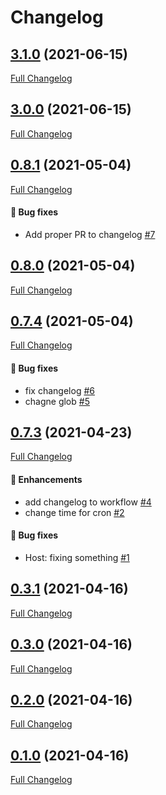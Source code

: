 # Changelog

## [3.1.0](https://github.com/pypeclub/ci-testing/tree/3.1.0) (2021-06-15)

[Full Changelog](https://github.com/pypeclub/ci-testing/compare/CI/3.1.0-nightly.3...3.1.0)

## [3.0.0](https://github.com/pypeclub/ci-testing/tree/3.0.0) (2021-06-15)

[Full Changelog](https://github.com/pypeclub/ci-testing/compare/0.8.1...3.0.0)

## [0.8.1](https://github.com/pypeclub/ci-testing/tree/0.8.1) (2021-05-04)

[Full Changelog](https://github.com/pypeclub/ci-testing/compare/CI/0.8.1-nightly.2...0.8.1)

#### 🐛 Bug fixes

- Add proper PR to changelog [\#7](https://github.com/pypeclub/ci-testing/pull/7)

## [0.8.0](https://github.com/pypeclub/ci-testing/tree/0.8.0) (2021-05-04)

[Full Changelog](https://github.com/pypeclub/ci-testing/compare/CI/0.8.0-nightly.4...0.8.0)

## [0.7.4](https://github.com/pypeclub/ci-testing/tree/0.7.4) (2021-05-04)

[Full Changelog](https://github.com/pypeclub/ci-testing/compare/CI/0.8.0-nightly.2...0.7.4)

#### 🐛 Bug fixes

- fix changelog [\#6](https://github.com/pypeclub/ci-testing/pull/6)
- chagne glob [\#5](https://github.com/pypeclub/ci-testing/pull/5)

## [0.7.3](https://github.com/pypeclub/ci-testing/tree/0.7.3) (2021-04-23)

[Full Changelog](https://github.com/pypeclub/ci-testing/compare/0.3.1...0.7.3)

#### 🚀 Enhancements

- add changelog to workflow [\#4](https://github.com/pypeclub/ci-testing/pull/4)
- change time for cron [\#2](https://github.com/pypeclub/ci-testing/pull/2)

#### 🐛 Bug fixes

- Host: fixing something [\#1](https://github.com/pypeclub/ci-testing/pull/1)

## [0.3.1](https://github.com/pypeclub/ci-testing/tree/0.3.1) (2021-04-16)

[Full Changelog](https://github.com/pypeclub/ci-testing/compare/0.3.0...0.3.1)

## [0.3.0](https://github.com/pypeclub/ci-testing/tree/0.3.0) (2021-04-16)

[Full Changelog](https://github.com/pypeclub/ci-testing/compare/0.2.0...0.3.0)

## [0.2.0](https://github.com/pypeclub/ci-testing/tree/0.2.0) (2021-04-16)

[Full Changelog](https://github.com/pypeclub/ci-testing/compare/0.1.0...0.2.0)

## [0.1.0](https://github.com/pypeclub/ci-testing/tree/0.1.0) (2021-04-16)

[Full Changelog](https://github.com/pypeclub/ci-testing/compare/042dc39a42c8722fb650123aafef30247b63ffcc...0.1.0)



